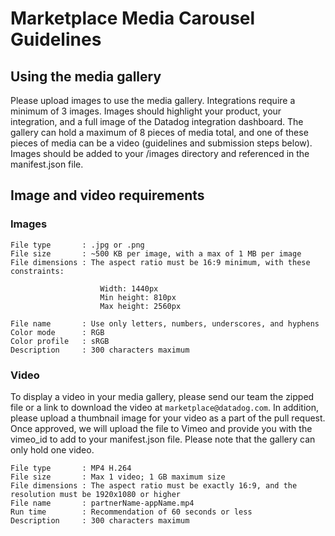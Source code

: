 # Marketplace Media Carousel Guidelines

## Using the media gallery

Please upload images to use the media gallery. Integrations require a minimum of 3 images. Images should highlight your product, your integration, and a full image of the Datadog integration dashboard. The gallery
can hold a maximum of 8 pieces of media total, and one of these pieces of media
can be a video (guidelines and submission steps below). Images should be
added to your /images directory and referenced in the manifest.json file.


## Image and video requirements

### Images

```
File type       : .jpg or .png
File size       : ~500 KB per image, with a max of 1 MB per image
File dimensions : The aspect ratio must be 16:9 minimum, with these constraints:

                    Width: 1440px
                    Min height: 810px
                    Max height: 2560px

File name       : Use only letters, numbers, underscores, and hyphens
Color mode      : RGB
Color profile   : sRGB
Description     : 300 characters maximum
```

### Video

To display a video in your media gallery, please send our team the zipped file
or a link to download the video at `marketplace@datadog.com`. In addition,
please upload a thumbnail image for your video as a part of the pull request.
Once approved, we will upload the file to Vimeo and provide you with the
vimeo_id to add to your manifest.json file.  Please note that the gallery can
only hold one video.

```
File type       : MP4 H.264
File size       : Max 1 video; 1 GB maximum size
File dimensions : The aspect ratio must be exactly 16:9, and the resolution must be 1920x1080 or higher
File name       : partnerName-appName.mp4
Run time        : Recommendation of 60 seconds or less
Description     : 300 characters maximum
```
